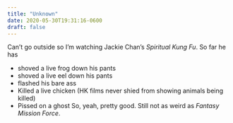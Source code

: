 ```yaml
---
title: "Unknown"
date: 2020-05-30T19:31:16-0600
draft: false
---
```


Can’t go outside so I’m watching Jackie Chan’s _Spiritual Kung Fu_. So far he has
*   shoved a live frog down his pants
*   shoved a live eel down his pants
*   flashed his bare ass
*   Killed a live chicken (HK films never shied from showing animals being killed)
*   Pissed on a ghost
So, yeah, pretty good. Still not as weird as _Fantasy Mission Force_.
